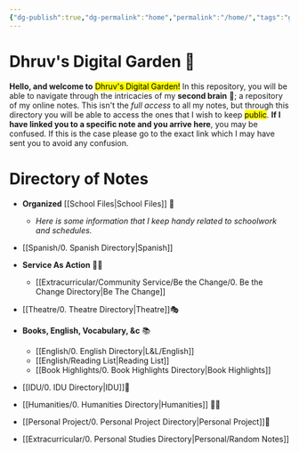 ```yaml
---
{"dg-publish":true,"dg-permalink":"home","permalink":"/home/","tags":"gardenEntry","dgHomeLink":true,"dgPassFrontmatter":false,"dgShowLocalGraph":true}
---
```


# Dhruv's Digital Garden 🌱

**Hello, and welcome to** <mark class="Green">Dhruv's Digital Garden!</mark> 
In this repository, you will be able to navigate through the intricacies of my **second brain** 🧠; a repository of my online notes.
This isn't the *full access* to all my notes, but through this directory you will be able to access the ones that I wish to keep <mark class="Red">public</mark>. 
**If I have linked you to a specific note and you arrive here**, you may be confused. If this is the case please go to the exact link which I may have sent you to avoid any confusion.

# Directory of Notes
- **Organized** [[School Files|School Files]] 🏫
	- *Here is some information that I keep handy related to schoolwork and schedules.* 
-  [[Spanish/0. Spanish Directory|Spanish]]


-  **Service As Action** 👷‍♂️
	- [[Extracurricular/Community Service/Be the Change/0. Be the Change Directory|Be The Change]]
	
	
-   [[Theatre/0. Theatre Directory|Theatre]]🎭

- **Books, English, Vocabulary, &c** 📚
	- [[English/0. English Directory|L&L/English]]
	- [[English/Reading List|Reading List]]
	- [[Book Highlights/0. Book Highlights Directory|Book Highlights]]
	
- [[IDU/0. IDU Directory|IDU]]💭
- [[Humanities/0. Humanities Directory|Humanities]] 🙋‍♂️
- [[Personal Project/0. Personal Project Directory|Personal Project]]📝

- [[Extracurricular/0. Personal Studies Directory|Personal/Random Notes]]

